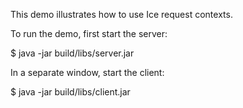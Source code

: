 This demo illustrates how to use Ice request contexts.

To run the demo, first start the server:

$ java -jar build/libs/server.jar

In a separate window, start the client:

$ java -jar build/libs/client.jar
